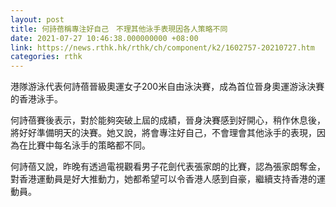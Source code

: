 ```yaml
---
layout: post
title: 何詩蓓稱專注好自己　不理其他泳手表現因各人策略不同
date: 2021-07-27 10:46:38.000000000 +08:00
link: https://news.rthk.hk/rthk/ch/component/k2/1602757-20210727.htm
categories: rthk
---
```


港隊游泳代表何詩蓓晉級奧運女子200米自由泳決賽，成為首位晉身奧運游泳決賽的香港泳手。

何詩蓓賽後表示，對於能夠突破上屆的成績，晉身決賽感到好開心，稍作休息後，將好好準備明天的決賽。她又說，將會專注好自己，不會理會其他泳手的表現，因為在比賽中每名泳手的策略都不同。

何詩蓓又說，昨晚有透過電視觀看男子花劍代表張家朗的比賽，認為張家朗奪金，對香港運動員是好大推動力，她都希望可以令香港人感到自豪，繼續支持香港的運動員。
